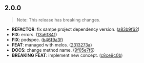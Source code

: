 ## 2.0.0

> Note: This release has breaking changes.

 - **REFACTOR**: fix sampe project dependency version. ([a83b9f62](https://github.com/a-mabe/openhiit_background_service/commit/a83b9f62dd0d16f8bd23657ef1f36cb7d51fb0fa))
 - **FIX**: errors. ([13a6f841](https://github.com/a-mabe/openhiit_background_service/commit/13a6f841f5d677ceb0010e8ba1bf9d7af53adbcf))
 - **FIX**: podspec. ([b46f9a3f](https://github.com/a-mabe/openhiit_background_service/commit/b46f9a3f425f66e6bda34650e713da299f922a73))
 - **FEAT**: managed with melos. ([2313273a](https://github.com/a-mabe/openhiit_background_service/commit/2313273a3e728e37e2fb973ccc146841c8af48da))
 - **DOCS**: change method name. ([9f05e7f6](https://github.com/a-mabe/openhiit_background_service/commit/9f05e7f6a260d8f63788cb21e8e7c2cdc91769eb))
 - **BREAKING** **FEAT**: implement new concept. ([c8ce9c0b](https://github.com/a-mabe/openhiit_background_service/commit/c8ce9c0bab82137dea031af124b84510286661f7))


